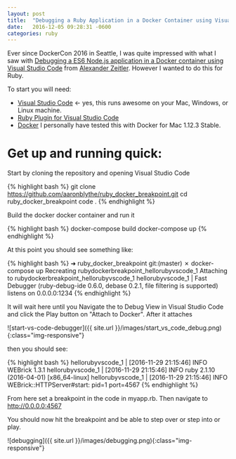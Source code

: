 ```yaml
---
layout: post
title:  "Debugging a Ruby Application in a Docker Container using Visual Studio Code"
date:   2016-12-05 09:28:31 -0600
categories: ruby
---
```

Ever since DockerCon 2016 in Seattle, I was quite impressed with what I saw with [Debugging a ES6 Node.js application in a Docker container using Visual Studio Code](https://alexanderzeitler.com/articles/debugging-a-nodejs-es6-application-in-a-docker-container-using-visual-studio-code/) from [Alexander Zeitler](https://twitter.com/alexzeitler_).  However I wanted to do this for Ruby.  

To start you will need: 

* [Visual Studio Code](https://code.visualstudio.com/) <- yes, this runs awesome on your Mac, Windows, or Linux machine.
* [Ruby Plugin for Visual Studio Code](https://marketplace.visualstudio.com/items?itemName=rebornix.Ruby)
* [Docker](https://www.docker.com/products/overview) I personally have tested this with Docker for Mac 1.12.3 Stable.

# Get up and running quick:

Start by cloning the repository and opening Visual Studio Code

{% highlight bash %}
git clone https://github.com/aaronblythe/ruby_docker_breakpoint.git
cd ruby_docker_breakpoint
code .
{% endhighlight %}

Build the docker docker container and run it

{% highlight bash %}
docker-compose build
docker-compose up
{% endhighlight %}

At this point you should see something like:

{% highlight bash %}
➜  ruby_docker_breakpoint git:(master) ✗ docker-compose up
Recreating rubydockerbreakpoint_hellorubyvscode_1
Attaching to rubydockerbreakpoint_hellorubyvscode_1
hellorubyvscode_1  | Fast Debugger (ruby-debug-ide 0.6.0, debase 0.2.1, file filtering is supported) listens on 0.0.0.0:1234
{% endhighlight %}

It will wait here until you Navigate the to Debug View in Visual Studio Code and click the Play button on "Attach to Docker". After it attaches 

![start-vs-code-debugger]({{ site.url }}/images/start_vs_code_debug.png){:class="img-responsive"}

then you should see:

{% highlight bash %}
hellorubyvscode_1  | [2016-11-29 21:15:46] INFO  WEBrick 1.3.1
hellorubyvscode_1  | [2016-11-29 21:15:46] INFO  ruby 2.1.10 (2016-04-01) [x86_64-linux]
hellorubyvscode_1  | [2016-11-29 21:15:46] INFO  WEBrick::HTTPServer#start: pid=1 port=4567
{% endhighlight %}

From here set a breakpoint in the code in myapp.rb. Then navigate to http://0.0.0.0:4567

You should now hit the breakpoint and be able to step over or step into or play.

![debugging]({{ site.url }}/images/debugging.png){:class="img-responsive"}




